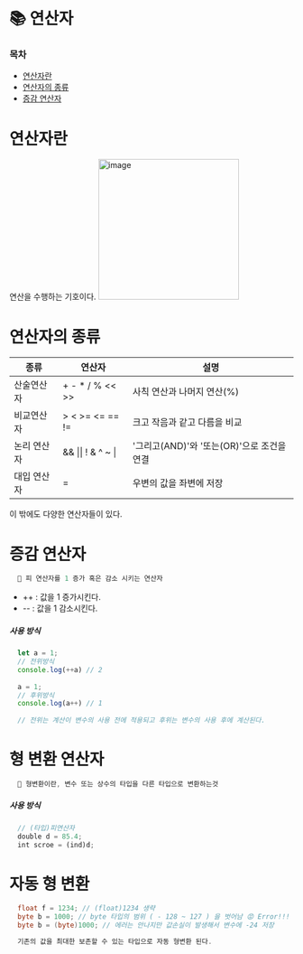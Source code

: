 # 📚 연산자

### 목차

- [연산자란](#연산자란)
- [연산자의 종류](#연산자의-종류)
- [증감 연산자](#증감-연산자)

# 연산자란

연산을 수행하는 기호이다.
<img width="249" alt="image" src="https://github.com/bhyunnie/standard-of-java/assets/129918927/0a1585e8-a4f4-4ccb-aac1-fd1312daa60a">

# 연산자의 종류

| 종류        | 연산자             | 설명                                       |
| ----------- | ------------------ | ------------------------------------------ |
| 산술연산자  | + - \* / % << >>   | 사칙 연산과 나머지 연산(%)                 |
| 비교연산자  | > < >= <= == !=    | 크고 작음과 같고 다름을 비교               |
| 논리 연산자 | && \|\| ! & ^ ~ \| | '그리고(AND)'와 '또는(OR)'으로 조건을 연결 |
| 대입 연산자 | =                  | 우변의 값을 좌변에 저장                    |

이 밖에도 다양한 연산자들이 있다.

# 증감 연산자
```javascript
  🎯 피 연산자를 1 증가 혹은 감소 시키는 연산자
```
- ++ : 값을 1 증가시킨다.
- -- : 값을 1 감소시킨다.

##### 사용 방식
```javascript  
  let a = 1;
  // 전위방식
  console.log(++a) // 2
  
  a = 1;
  // 후위방식
  console.log(a++) // 1
  
  // 전위는 계산이 변수의 사용 전에 적용되고 후위는 변수의 사용 후에 계산된다.
```

# 형 변환 연산자
```javascript
  🎯 형변환이란, 변수 또는 상수의 타입을 다른 타입으로 변환하는것
```
##### 사용 방식
```javascript
  // (타입)피연산자
  double d = 85.4;
  int scroe = (ind)d;
```

# 자동 형 변환
```java
  float f = 1234; // (float)1234 생략
  byte b = 1000; // byte 타입의 범위 ( - 128 ~ 127 ) 을 벗어남 😡 Error!!!
  byte b = (byte)1000; // 에러는 안나지만 값손실이 발생해서 변수에 -24 저장
```

```javascript
  기존의 값을 최대한 보존할 수 있는 타입으로 자동 형변환 된다.
```
